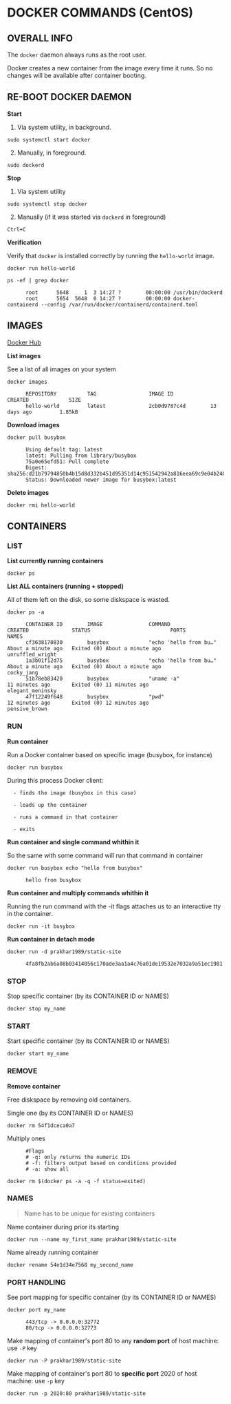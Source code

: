 
# DOCKER COMMANDS (CentOS)


## OVERALL INFO

The `docker` daemon always runs as the root user.

Docker creates a new container from the image every time it runs. So no changes will be available after container booting.



## RE-BOOT DOCKER DAEMON

**Start**

1. Via system utility, in background.
```
sudo systemctl start docker
```

2. Manually, in foreground.
```
sudo dockerd
```

**Stop**

1. Via system utility
```
sudo systemctl stop docker
```

2. Manually (if it was started via `dockerd` in foreground)
```
Ctrl+C
```

**Verification**

Verify that `docker` is installed correctly by running the `hello-world` image.
```
docker run hello-world

ps -ef | grep docker

      root      5648     1  3 14:27 ?        00:00:00 /usr/bin/dockerd
      root      5654  5648  0 14:27 ?        00:00:00 docker-containerd --config /var/run/docker/containerd/containerd.toml
```



## IMAGES

[Docker Hub](https://hub.docker.com/explore/)

**List images**

See a list of all images on your system
```
docker images

      REPOSITORY          TAG                 IMAGE ID            CREATED             SIZE
      hello-world         latest              2cb0d9787c4d        13 days ago         1.85kB
```


**Download images**

```
docker pull busybox

      Using default tag: latest
      latest: Pulling from library/busybox
      75a0e65efd51: Pull complete
      Digest: sha256:d21b79794850b4b15d8d332b451d95351d14c951542942a816eea69c9e04b240
      Status: Downloaded newer image for busybox:latest
```


**Delete images**
```
docker rmi hello-world
```




## CONTAINERS

### LIST

**List currently running containers**
```
docker ps
```

**List ALL containers (running + stopped)**

All of them left on the disk, so some diskspace is wasted.
```
docker ps -a

      CONTAINER ID        IMAGE               COMMAND                  CREATED              STATUS                          PORTS               NAMES
      cf3638170830        busybox             "echo 'hello from bu…"   About a minute ago   Exited (0) About a minute ago                       unruffled_wright
      1a3b01f12d75        busybox             "echo 'hello from bu…"   About a minute ago   Exited (0) About a minute ago                       cocky_jang
      51b78eb83420        busybox             "uname -a"               11 minutes ago       Exited (0) 11 minutes ago                           elegant_meninsky
      47f12249f648        busybox             "pwd"                    12 minutes ago       Exited (0) 12 minutes ago                           pensive_brown
```


### RUN

**Run container**

Run a Docker container based on specific image (busybox, for instance)
```
docker run busybox
```

During this process Docker client:

      - finds the image (busybox in this case)
      
      - loads up the container
      
      - runs a command in that container
      
      - exits
      
      
**Run container and single command whithin it**

So the same with some command will run that command in container
```
docker run busybox echo "hello from busybox"

      hello from busybox
```

**Run container and multiply commands whithin it**

Running the run command with the -it flags attaches us to an interactive tty in the container. 
```
docker run -it busybox
```

**Run container in detach mode**
```
docker run -d prakhar1989/static-site

      4fa8fb2ab6a08b03414056c170ade3aa1a4c76a01de19532e7032a9a51ec1981
```




### STOP

Stop specific container (by its CONTAINER ID or NAMES)
```
docker stop my_name
```



### START

Start specific container (by its CONTAINER ID or NAMES)
```
docker start my_name
```



### REMOVE

**Remove container**

Free diskspace by removing old containers.

Single one (by its CONTAINER ID or NAMES)
```
docker rm 54f1dceca0a7
```

Multiply ones
```
      #Flags
      # -q: only returns the numeric IDs
      # -f: filters output based on conditions provided
      # -a: show all
      
docker rm $(docker ps -a -q -f status=exited)
```



### NAMES

> Name has to be unique for existing containers

Name container during prior its starting
```
docker run --name my_first_name prakhar1989/static-site
```

Name already running container
```
docker rename 54e1d34e7568 my_second_name
```


### PORT HANDLING

See port mapping for specific container (by its CONTAINER ID or NAMES)
```
docker port my_name

      443/tcp -> 0.0.0.0:32772
      80/tcp -> 0.0.0.0:32773
```


Make mapping of container's port 80 to any **random port** of host machine: use `-P` key
```
docker run -P prakhar1989/static-site
```


Make mapping of container's port 80 to **specific port** 2020 of host machine: use `-p` key
```
docker run -p 2020:80 prakhar1989/static-site
```





